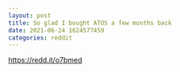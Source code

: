 ```yaml
--- 
layout: post 
title: So glad I bought ATOS a few months back 
date: 2021-06-24 1624577459 
categories: reddit 
--- 
```

https://redd.it/o7bmed